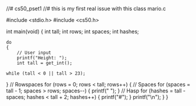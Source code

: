 //# cs50_pset1
//# this is my first real issue with this class mario.c


#include <stdio.h>
#include <cs50.h>

int main(void)
{
    int tall;
    int rows;
    int spaces;
    int hashes;

    do
    {
        // User input
        printf("Height: ");
        int tall = get_int();

    while (tall < 0 || tall > 23);
}
    // Rowspaces
    for (rows = 0; rows < tall; rows++)
    {
        // Spaces
        for (spaces = tall - 1; spaces > rows; spaces--)
        {
            printf(" ");
        }
        // Hasp
        for (hashes = tall - spaces; hashes < tall + 2; hashes++)
        {
            printf("#");
        }
        printf("\n");
    }
}
